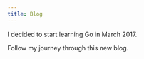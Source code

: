 ```yaml
---
title: Blog
---
```


I decided to start learning Go in March 2017.

Follow my journey through this new blog.
